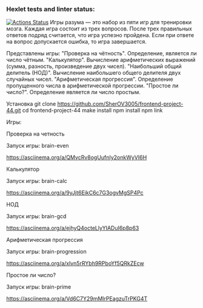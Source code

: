 ### Hexlet tests and linter status:
[![Actions Status](https://github.com/SherOV3005/frontend-project-44/workflows/hexlet-check/badge.svg)](https://github.com/SherOV3005/frontend-project-44/actions)
Игры разума — это набор из пяти игр для тренировки мозга. Каждая игра состоит из трех вопросов. После трех правильных ответов подряд считается, что игра успезно пройдена. Если при ответе на вопрос допускается ошибка, то игра завершается.

Представлены игры:
"Проверка на чётность". Определение, является ли число чётным.
"Калькулятор". Вычисление арифметических выражений (сумма, разность, произведение двух чисел).
"Наибольший общий делитель (НОД)". Вычисление наибольшего общего делителя двух случайных чисел. 
"Арифметическая прогрессия". Определение пропущенного числа в арифметической прогрессии. 
"Простое ли число?". Определение является ли число простым. 

Установка 
git clone https://github.com/SherOV3005/frontend-project-44.git
cd frontend-project-44
make install
npm install
npm link

Игры:

Проверка на четность

Запуск игры: 
brain-even

https://asciinema.org/a/QMvcRv8ogUufnIy2onkWyVI6H

Калькулятор

Запуск игры:
brain-calc

https://asciinema.org/a/9yJjt6EikC6c7G3ogvMgSP4Pc

НОД

Запуск игры:
brain-gcd

https://asciinema.org/a/ejhyQ4octeLlyYIADuI6p8p63 

Арифметическая прогрессия

Запуск игры:
brain-progression
 
https://asciinema.org/a/xlvn5rRYbh9RPboYf5QRkZEcw

Простое ли число?

Запуск игры:
brain-prime

https://asciinema.org/a/Vd6C7Y29mMlrPEagzuTrPKG4T

